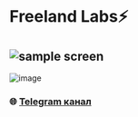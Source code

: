 
# Freeland Labs⚡️

![sample screen](http://sagleft.ru/projects/sample_screen.png)
---

![image](https://github.com/Sagleft/Sagleft/raw/master/image.png)

### :globe_with_meridians: [Telegram канал](https://t.me/+VIvd8j6xvm9iMzhi)
